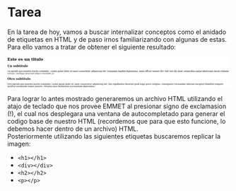 <h1>Tarea</h1>

<p>
  En la tarea de hoy, vamos a buscar internalizar conceptos como el anidado de etiquetas en HTML y de paso irnos familiarizando con algunas de estas.<br>
  Para ello vamos a tratar de obtener el siguiente resultado: 
  </p>
  
  ![Example](ejemplo.png)
  
  <p>Para lograr lo antes mostrado generaremos un archivo HTML utilizando el atajo de teclado que nos provee EMMET al presionar signo de exclamasion (!), el cual
  nos desplegara una ventana de autocompletado para generar el codigo base de nuestro HTML (recordemos que para que esto funcione, lo debemos hacer dentro de un archivo)
  HTML.<br>
  Posteriormente utilizando las siguientes etiquetas buscaremos replicar la imagen: </p>
  
  - ```<h1></h1>```
  - ```<div></div>```
  -  ```<h2></h2>```
  -   ```<p></p>```
